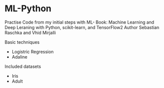 # ML-Python
Practise Code from my initial steps with ML- Book: Machine Learning and Deep Leraning with Python, scikit-learn, and TensorFlow2
Author Sebastian Raschka and Vhid Mirjalli

Basic techniques 
- Logistric Regression
- Adaline

Included datasets
- Iris 
- Adult

